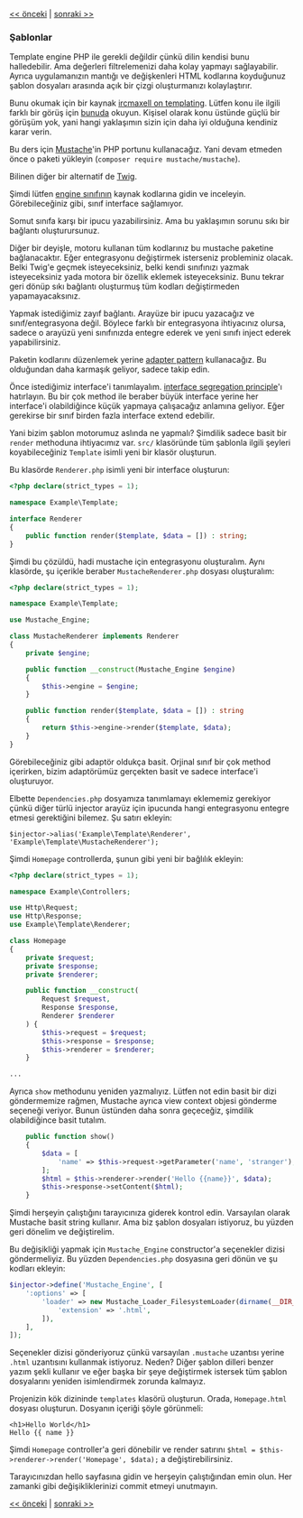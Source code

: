 [<< önceki](08-dependency-injector.md) | [sonraki >>](10-dynamic-pages.md)

### Şablonlar

Template engine PHP ile gerekli değildir çünkü dilin kendisi bunu halledebilir. Ama değerleri filtrelemenizi daha kolay yapmayı sağlayabilir. Ayrıca uygulamanızın mantığı ve değişkenleri HTML kodlarına koyduğunuz şablon dosyaları arasında açık bir çizgi oluşturmanızı kolaylaştırır.

Bunu okumak için bir kaynak [ircmaxell on templating](http://blog.ircmaxell.com/2012/12/on-templating.html). Lütfen konu ile ilgili farklı bir görüş için [bunuda](http://chadminick.com/articles/simple-php-template-engine.html) okuyun. Kişisel olarak konu üstünde güçlü bir görüşüm yok, yani hangi yaklaşımın sizin için daha iyi olduğuna kendiniz karar verin.

Bu ders için [Mustache](https://github.com/bobthecow/mustache.php)'in PHP portunu kullanacağız. Yani devam etmeden önce o paketi yükleyin (`composer require mustache/mustache`).

Bilinen diğer bir alternatif de [Twig](http://twig.sensiolabs.org/).

Şimdi lütfen [engine sınıfının](https://github.com/bobthecow/mustache.php/blob/master/src/Mustache/Engine.php) kaynak kodlarına gidin ve inceleyin. Görebileceğiniz gibi, sınıf interface sağlamıyor.

Somut sınıfa karşı bir ipucu yazabilirsiniz. Ama bu yaklaşımın sorunu sıkı bir bağlantı oluşturursunuz.

Diğer bir deyişle, motoru kullanan tüm kodlarınız bu mustache paketine bağlanacaktır. Eğer entegrasyonu değiştirmek isterseniz probleminiz olacak. Belki Twig'e geçmek isteyeceksiniz, belki kendi sınıfınızı yazmak isteyeceksiniz yada motora bir özellik eklemek isteyeceksiniz. Bunu tekrar geri dönüp sıkı bağlantı oluşturmuş tüm kodları değiştirmeden yapamayacaksınız.

Yapmak istediğimiz zayıf bağlantı. Arayüze bir ipucu yazacağız ve sınıf/entegrasyona değil. Böylece farklı bir entegrasyona ihtiyacınız olursa, sadece o arayüzü yeni sınıfınızda entegre ederek ve yeni sınıfı inject ederek yapabilirsiniz.

Paketin kodlarını düzenlemek yerine [adapter pattern](http://en.wikipedia.org/wiki/Adapter_pattern) kullanacağız. Bu olduğundan daha karmaşık geliyor, sadece takip edin.

Önce istediğimiz interface'i tanımlayalım. [interface segregation principle](http://en.wikipedia.org/wiki/Interface_segregation_principle)'ı hatırlayın. Bu bir çok method ile beraber büyük interface yerine her interface'i olabildiğince küçük yapmaya çalışacağız anlamına geliyor. Eğer gerekirse bir sınıf birden fazla interface extend edebilir.

Yani bizim şablon motorumuz aslında ne yapmalı? Şimdilik sadece basit bir `render` methoduna ihtiyacımız var. `src/` klasöründe tüm şablonla ilgili şeyleri koyabileceğiniz `Template` isimli yeni bir klasör oluşturun.

Bu klasörde `Renderer.php` isimli yeni bir interface oluşturun:

```php
<?php declare(strict_types = 1);

namespace Example\Template;

interface Renderer
{
    public function render($template, $data = []) : string;
}
```

Şimdi bu çözüldü, hadi mustache için entegrasyonu oluşturalım. Aynı klasörde, şu içerikle beraber `MustacheRenderer.php` dosyası oluşturalım:

```php
<?php declare(strict_types = 1);

namespace Example\Template;

use Mustache_Engine;

class MustacheRenderer implements Renderer
{
    private $engine;

    public function __construct(Mustache_Engine $engine)
    {
        $this->engine = $engine;
    }

    public function render($template, $data = []) : string
    {
        return $this->engine->render($template, $data);
    }
}
```

Görebileceğiniz gibi adaptör oldukça basit. Orjinal sınıf bir çok method içerirken, bizim adaptörümüz gerçekten basit ve sadece interface'i oluşturuyor.

Elbette `Dependencies.php` dosyamıza tanımlamayı eklememiz gerekiyor çünkü diğer türlü injector arayüz için ipucunda hangi entegrasyonu entegre etmesi gerektiğini bilemez. Şu satırı ekleyin:

`$injector->alias('Example\Template\Renderer', 'Example\Template\MustacheRenderer');`

Şimdi `Homepage` controllerda, şunun gibi yeni bir bağlılık ekleyin:

```php
<?php declare(strict_types = 1);

namespace Example\Controllers;

use Http\Request;
use Http\Response;
use Example\Template\Renderer;

class Homepage
{
    private $request;
    private $response;
    private $renderer;

    public function __construct(
        Request $request, 
        Response $response,
        Renderer $renderer
    ) {
        $this->request = $request;
        $this->response = $response;
        $this->renderer = $renderer;
    }

...
```

Ayrıca `show` methodunu yeniden yazmalıyız. Lütfen not edin basit bir dizi göndermemize rağmen, Mustache ayrıca view context objesi gönderme seçeneği veriyor. Bunun üstünden daha sonra geçeceğiz, şimdilik olabildiğince basit tutalım.

```php
    public function show()
    {
        $data = [
            'name' => $this->request->getParameter('name', 'stranger'),
        ];
        $html = $this->renderer->render('Hello {{name}}', $data);
        $this->response->setContent($html);
    }
```

Şimdi herşeyin çalıştığını tarayıcınıza giderek kontrol edin. Varsayılan olarak Mustache basit string kullanır. Ama biz şablon dosyaları istiyoruz, bu yüzden geri dönelim ve değiştirelim.

Bu değişikliği yapmak için `Mustache_Engine` constructor'a seçenekler dizisi göndermeliyiz. Bu yüzden `Dependencies.php` dosyasına geri dönün ve şu kodları ekleyin:

```php
$injector->define('Mustache_Engine', [
    ':options' => [
        'loader' => new Mustache_Loader_FilesystemLoader(dirname(__DIR__) . '/templates', [
            'extension' => '.html',
        ]),
    ],
]);
```

Seçenekler dizisi gönderiyoruz çünkü varsayılan `.mustache` uzantısı yerine `.html` uzantısını kullanmak istiyoruz. Neden? Diğer şablon dilleri benzer yazım şekli kullanır ve eğer başka bir şeye değiştirmek istersek tüm şablon dosyalarını yeniden isimlendirmek zorunda kalmayız.

Projenizin kök dizininde `templates` klasörü oluşturun. Orada, `Homepage.html` dosyası oluşturun. Dosyanın içeriği şöyle görünmeli:

```
<h1>Hello World</h1>
Hello {{ name }}
```

Şimdi `Homepage` controller'a geri dönebilir ve render satırını `$html = $this->renderer->render('Homepage', $data);` a değiştirebilirsiniz.

Tarayıcınızdan hello sayfasına gidin ve herşeyin çalıştığından emin olun. Her zamanki gibi değişikliklerinizi commit etmeyi unutmayın.

[<< önceki](08-dependency-injector.md) | [sonraki >>](10-dynamic-pages.md)
